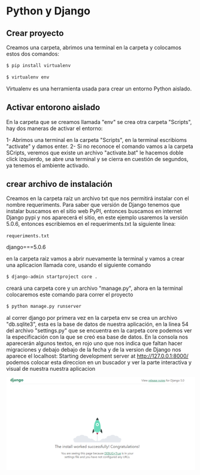 # Python y Django

## Crear proyecto

Creamos una carpeta, abrimos una terminal en la carpeta y colocamos estos dos comandos:

```bash
$ pip install virtualenv
```

```bash
$ virtualenv env
```

Virtualenv es una herramienta usada para crear un entorno Python aislado.

## Activar entorono aislado

En la carpeta que se creamos llamada "env" se crea otra carpeta "Scripts", hay dos maneras de activar el entorno:

1- Abrimos una terminal en la carpeta "Scripts", en la terminal escribioms "activate" y damos enter.
2- Si no reconoce el comando vamos a la carpeta SCripts, veremos que existe un archivo "activate.bat"
le hacemos doble click izquierdo, se abre una terminal y se cierra en cuestión de segundos, ya tenemos el ambiente activado.

## crear archivo de instalación

Creamos en la carpeta raíz un archivo txt que nos permitirá instalar con el nombre requeriments.
Para saber que versión de Django tenemos que instalar buscamos en el sitio web PyPI, entonces buscamos en internet Django pypi y nos aparecerá el sitio, en este ejemplo usaremos la versión 5.0.6, entonces escribiemos en el requeriments.txt la siguiente linea:

`requeriments.txt`

django===5.0.6

en la carpeta raiz vamos a abrir nuevamente la terminal y vamos a crear una aplicacion llamada core, usando el siguiente comando

```bash
$ django-admin startproject core .
```

creará una carpeta core y un archivo "manage.py", ahora en la terminal colocaremos este comando para correr el proyecto

```bash
$ python manage.py runserver
```

al correr django por primera vez en la carpeta env se crea un archivo "db.sqlite3", esta es la base de datos de nuestra aplicación, en la linea 54 del archivo "settings.py" que se encuentra en la carpeta core podemos ver la especificación con la que se creó esa base de datos.
En la consola nos aparecerán algunos textos, en rojo uno que nos indica que faltan hacer migraciones y debajo debajo de la fecha y de la version de Django nos aparece el localhost:
Starting development server at http://127.0.0.1:8000/
podemos colocar esta direccion en un buscador y ver la parte interactiva y visual de nuestra nuestra aplicacion

![alt text](image.png)
